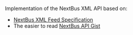 Implementation of the NextBus XML API based on:

* [NextBus XML Feed Specification](https://www.nextbus.com/xmlFeedDocs/NextBusXMLFeed.pdf)
* The easier to read [NextBus API Gist](https://gist.github.com/grantland/7cf4097dd9cdf0dfed14)
